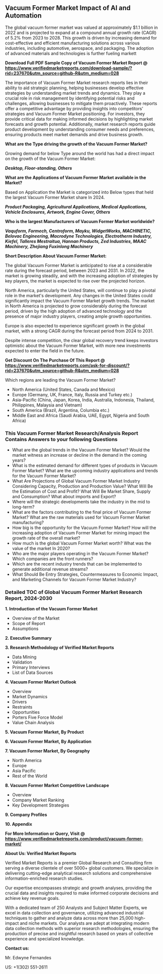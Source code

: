 <h2>Vacuum Former Market Impact of AI and Automation</h2>The global vacuum former market was valued at approximately $1.1 billion in 2022 and is projected to expand at a compound annual growth rate (CAGR) of 5.2% from 2023 to 2028. This growth is driven by increasing demand for cost-effective and efficient manufacturing solutions across various industries, including automotive, aerospace, and packaging. The adoption of advanced materials and technologies is further fueling markett</p><p id="" class=""><strong>Download Full PDF Sample Copy of Vacuum Former Market Report @ <a href="https://www.verifiedmarketreports.com/download-sample/?rid=237670&utm_source=github-R&utm_medium=028" target="_blank">https://www.verifiedmarketreports.com/download-sample/?rid=237670&utm_source=github-R&utm_medium=028</a></strong></p><p>The importance of&nbsp;Vacuum Former Market research reports lies in their ability to aid strategic planning, helping businesses develop effective strategies by understanding market trends and dynamics. They play a crucial role in risk management by identifying potential risks and challenges, allowing businesses to mitigate them proactively. These reports offer a competitive advantage by providing insights into competitors' strategies and Vacuum Former Market positioning. For investors, they provide critical data for making informed decisions by highlighting market forecasts and growth potential. Additionally, market research reports guide product development by understanding consumer needs and preferences, ensuring products meet market demands and drive business growth.</p><p><strong>What are the&nbsp;Type driving the growth of the Vacuum Former Market?</strong></p><p id="" class="">Growing demand for below Type around the world has had a direct impact on the growth of the Vacuum Former Market:</p><em><strong>Desktop, Floor-standing, Others</strong></em></p><strong>What are the&nbsp;Applications&nbsp;of Vacuum Former Market available in the Market?</strong></p><p id="" class="">Based on Application the Market is categorized into Below types that held the largest Vacuum Former Market share In 2024.</p><em><strong>Product Packaging, Agricultural Applications, Medical Applications, Vehicle Enclosures, Artwork, Engine Cover, Others</strong></em></p><strong>Who is the largest Manufacturers of Vacuum Former Market worldwide?</strong></p><p><em><strong>Vaquform, Formech, Centroform, Mayku, WidgetWorks, MACHINETIC, Belovac Engineering, Macrodyne Technologies, Electrotherm Industry, Kiefel, Talleres Mestraitua, Hannan Products, Zed Industries, MAAC Machinery, Zhejiang Fuxinlong Machinery</strong></em></p><p id="" class=""><strong>Short Description About Vacuum Former Market:</strong></p><p>The global Vacuum Former Market is anticipated to rise at a considerable rate during the forecast period, between 2023 and 2031. In 2022, the market is growing steadily, and with the increasing adoption of strategies by key players, the market is expected to rise over the projected horizon.</p><p>North America, particularly the United States, will continue to play a pivotal role in the market's development. Any changes in the United States could significantly impact the Vacuum Former Market growth trends. The market in North America is projected to grow considerably during the forecast period, driven by the high adoption of advanced technology and the presence of major industry players, creating ample growth opportunities.</p><p>Europe is also expected to experience significant growth in the global market, with a strong CAGR during the forecast period from 2024 to 2031.</p><p>Despite intense competition, the clear global recovery trend keeps investors optimistic about the Vacuum Former Market, with more new investments expected to enter the field in the future.</p><p id="" class=""><strong>Get Discount On The Purchase Of This Report @ <a href="https://www.verifiedmarketreports.com/ask-for-discount/?rid=237670&utm_source=github-R&utm_medium=028" target="_blank">https://www.verifiedmarketreports.com/ask-for-discount/?rid=237670&utm_source=github-R&utm_medium=028</a></strong></p>Which regions are leading the Vacuum Former Market?</p><ul><li>North America (United States, Canada and Mexico)</li><li>Europe (Germany, UK, France, Italy, Russia and Turkey etc.)</li><li>Asia-Pacific (China, Japan, Korea, India, Australia, Indonesia, Thailand, Philippines, Malaysia and Vietnam)</li><li>South America (Brazil, Argentina, Columbia etc.)</li><li>Middle East and Africa (Saudi Arabia, UAE, Egypt, Nigeria and South Africa)</li></ul><h3 id="" class="">This Vacuum Former Market Research/Analysis Report Contains Answers to your following Questions</h3><ul><li>What are the global trends in the Vacuum Former Market? Would the market witness an increase or decline in the demand in the coming years?</li><li>What is the estimated demand for different types of products in Vacuum Former Market? What are the upcoming industry applications and trends for the Vacuum Former Market?</li><li>What Are Projections of Global Vacuum Former Market Industry Considering Capacity, Production and Production Value? What Will Be the Estimation of Cost and Profit? What Will Be Market Share, Supply and Consumption? What about imports and Export?</li><li>Where will the strategic developments take the industry in the mid to long-term?</li><li>What are the factors contributing to the final price of Vacuum Former Market? What are the raw materials used for Vacuum Former Market manufacturing?</li><li>How big is the opportunity for the Vacuum Former Market? How will the increasing adoption of Vacuum Former Market for mining impact the growth rate of the overall market?</li><li>How much is the global Vacuum Former Market worth? What was the value of the market In 2020?</li><li>Who are the major players operating in the Vacuum Former Market? Which companies are the front runners?</li><li>Which are the recent industry trends that can be implemented to generate additional revenue streams?</li><li>What Should Be Entry Strategies, Countermeasures to Economic Impact, and Marketing Channels for Vacuum Former Market Industry?</li></ul><h3 id="" class="">Detailed TOC of Global Vacuum Former Market Research Report, 2024-2030</h3><p id="" class=""><strong>1. Introduction of the Vacuum Former Market</strong></p><ul><li>Overview of the Market</li><li>Scope of Report</li><li>Assumptions</li></ul><p id="" class=""><strong>2. Executive Summary</strong></p><p id="" class=""><strong>3. Research Methodology of Verified Market Reports</strong></p><ul><li>Data Mining</li><li>Validation</li><li>Primary Interviews</li><li>List of Data Sources</li></ul><p id="" class=""><strong>4. Vacuum Former Market Outlook</strong></p><ul><li>Overview</li><li>Market Dynamics</li><li>Drivers</li><li>Restraints</li><li>Opportunities</li><li>Porters Five Force Model</li><li>Value Chain Analysis</li></ul><p id="" class=""><strong>5. Vacuum Former Market, By Product</strong></p><p id="" class=""><strong>6. Vacuum Former Market, By Application</strong></p><p id="" class=""><strong>7. Vacuum Former Market, By Geography</strong></p><ul><li>North America</li><li>Europe</li><li>Asia Pacific</li><li>Rest of the World</li></ul><p id="" class=""><strong>8. Vacuum Former Market Competitive Landscape</strong></p><ul><li>Overview</li><li>Company Market Ranking</li><li>Key Development Strategies</li></ul><p id="" class=""><strong>9. Company Profiles</strong></p><p id="" class=""><strong>10. Appendix</strong></p><p id="" class=""><strong>For More Information or Query, Visit @ <a href="https://www.verifiedmarketreports.com/product/vacuum-former-market/" target="_blank">https://www.verifiedmarketreports.com/product/vacuum-former-market/</a></strong></p><p id="" class=""><strong>About Us: Verified Market Reports</strong></p><p id="" class="">Verified Market Reports is a premier Global Research and Consulting firm serving a diverse clientele of over 5000+ global customers. We specialize in delivering cutting-edge analytical research solutions and comprehensive information-enriched research studies.</p><p id="" class="">Our expertise encompasses strategic and growth analyses, providing the crucial data and insights required to make informed corporate decisions and achieve key revenue goals.</p><p id="" class="">With a dedicated team of 250 Analysts and Subject Matter Experts, we excel in data collection and governance, utilizing advanced industrial techniques to gather and analyze data across more than 25,000 high-impact and niche markets. Our analysts are adept at integrating modern data collection methods with superior research methodologies, ensuring the production of precise and insightful research based on years of collective experience and specialized knowledge.</p><p id="" class=""><strong>Contact us:</strong></p><p id="" class="">Mr. Edwyne Fernandes</p><p id="" class="">US: +1(302) 551-2611</p>